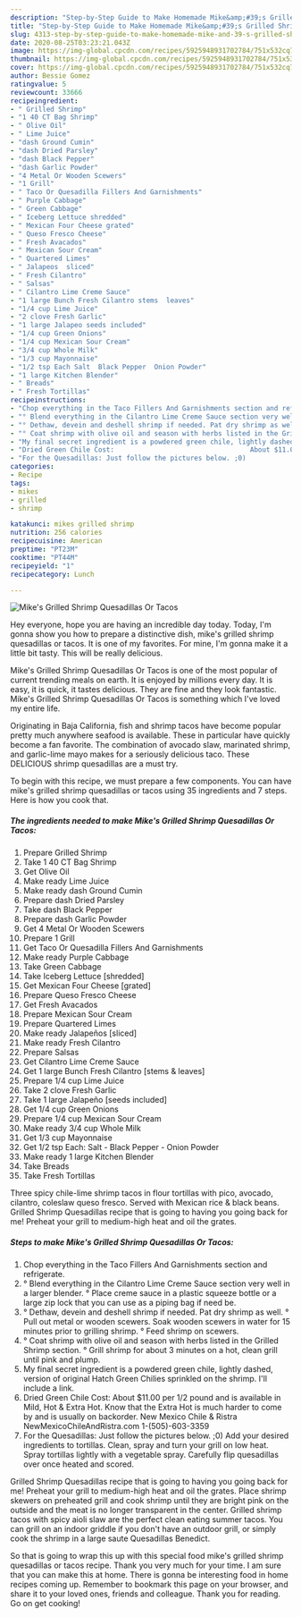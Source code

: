 ```yaml
---
description: "Step-by-Step Guide to Make Homemade Mike&amp;#39;s Grilled Shrimp Quesadillas Or Tacos"
title: "Step-by-Step Guide to Make Homemade Mike&amp;#39;s Grilled Shrimp Quesadillas Or Tacos"
slug: 4313-step-by-step-guide-to-make-homemade-mike-and-39-s-grilled-shrimp-quesadillas-or-tacos
date: 2020-08-25T03:23:21.043Z
image: https://img-global.cpcdn.com/recipes/5925948931702784/751x532cq70/mikes-grilled-shrimp-quesadillas-or-tacos-recipe-main-photo.jpg
thumbnail: https://img-global.cpcdn.com/recipes/5925948931702784/751x532cq70/mikes-grilled-shrimp-quesadillas-or-tacos-recipe-main-photo.jpg
cover: https://img-global.cpcdn.com/recipes/5925948931702784/751x532cq70/mikes-grilled-shrimp-quesadillas-or-tacos-recipe-main-photo.jpg
author: Bessie Gomez
ratingvalue: 5
reviewcount: 33666
recipeingredient:
- " Grilled Shrimp"
- "1 40 CT Bag Shrimp"
- " Olive Oil"
- " Lime Juice"
- "dash Ground Cumin"
- "dash Dried Parsley"
- "dash Black Pepper"
- "dash Garlic Powder"
- "4 Metal Or Wooden Scewers"
- "1 Grill"
- " Taco Or Quesadilla Fillers And Garnishments"
- " Purple Cabbage"
- " Green Cabbage"
- " Iceberg Lettuce shredded"
- " Mexican Four Cheese grated"
- " Queso Fresco Cheese"
- " Fresh Avacados"
- " Mexican Sour Cream"
- " Quartered Limes"
- " Jalapeos  sliced"
- " Fresh Cilantro"
- " Salsas"
- " Cilantro Lime Creme Sauce"
- "1 large Bunch Fresh Cilantro stems  leaves"
- "1/4 cup Lime Juice"
- "2 clove Fresh Garlic"
- "1 large Jalapeo seeds included"
- "1/4 cup Green Onions"
- "1/4 cup Mexican Sour Cream"
- "3/4 cup Whole Milk"
- "1/3 cup Mayonnaise"
- "1/2 tsp Each Salt  Black Pepper  Onion Powder"
- "1 large Kitchen Blender"
- " Breads"
- " Fresh Tortillas"
recipeinstructions:
- "Chop everything in the Taco Fillers And Garnishments section and refrigerate."
- "° Blend everything in the Cilantro Lime Creme Sauce section very well in a larger blender.                                                                                                         ° Place creme sauce in a plastic squeeze bottle or a large zip lock that you can use as a piping bag if need be."
- "° Dethaw, devein and deshell shrimp if needed. Pat dry shrimp as well.                                                                                                                                                                                          ° Pull out metal or wooden scewers. Soak wooden scewers in water for 15 minutes prior to grilling shrimp.                       ° Feed shrimp on scewers."
- "° Coat shrimp with olive oil and season with herbs listed in the Grilled Shrimp section.                                                                            ° Grill shrimp for about 3 minutes on a hot, clean grill until pink and plump."
- "My final secret ingredient is a powdered green chile, lightly dashed, version of original Hatch Green Chilies sprinkled on the shrimp. I&#39;ll include a link."
- "Dried Green Chile Cost:                                  About $11.00 per 1/2 pound and is available in Mild, Hot &amp; Extra Hot. Know that the Extra Hot is much harder to come by and is usually on backorder.                                                                                                                                                                               New Mexico Chile &amp; Ristra NewMexicoChileAndRistra.com                                                           1-(505)-603-3359"
- "For the Quesadillas: Just follow the pictures below. ;0)                                     Add your desired ingredients to tortillas.                                                                         Clean, spray and turn your grill on low heat.                                                                                     Spray tortillas lightly with a vegetable spray.                                                                                                        Carefully flip quesadillas over once heated and scored."
categories:
- Recipe
tags:
- mikes
- grilled
- shrimp

katakunci: mikes grilled shrimp 
nutrition: 256 calories
recipecuisine: American
preptime: "PT23M"
cooktime: "PT44M"
recipeyield: "1"
recipecategory: Lunch

---
```



![Mike&#39;s Grilled Shrimp Quesadillas Or Tacos](https://img-global.cpcdn.com/recipes/5925948931702784/751x532cq70/mikes-grilled-shrimp-quesadillas-or-tacos-recipe-main-photo.jpg)

Hey everyone, hope you are having an incredible day today. Today, I'm gonna show you how to prepare a distinctive dish, mike&#39;s grilled shrimp quesadillas or tacos. It is one of my favorites. For mine, I'm gonna make it a little bit tasty. This will be really delicious.

Mike&#39;s Grilled Shrimp Quesadillas Or Tacos is one of the most popular of current trending meals on earth. It is enjoyed by millions every day. It is easy, it is quick, it tastes delicious. They are fine and they look fantastic. Mike&#39;s Grilled Shrimp Quesadillas Or Tacos is something which I've loved my entire life.

Originating in Baja California, fish and shrimp tacos have become popular pretty much anywhere seafood is available. These in particular have quickly become a fan favorite. The combination of avocado slaw, marinated shrimp, and garlic-lime mayo makes for a seriously delicious taco. These DELICIOUS shrimp quesadillas are a must try.


To begin with this recipe, we must prepare a few components. You can have mike&#39;s grilled shrimp quesadillas or tacos using 35 ingredients and 7 steps. Here is how you cook that.

<!--inarticleads1-->

##### The ingredients needed to make Mike&#39;s Grilled Shrimp Quesadillas Or Tacos:

1. Prepare  Grilled Shrimp
1. Take 1 40 CT Bag Shrimp
1. Get  Olive Oil
1. Make ready  Lime Juice
1. Make ready dash Ground Cumin
1. Prepare dash Dried Parsley
1. Take dash Black Pepper
1. Prepare dash Garlic Powder
1. Get 4 Metal Or Wooden Scewers
1. Prepare 1 Grill
1. Get  Taco Or Quesadilla Fillers And Garnishments
1. Make ready  Purple Cabbage
1. Take  Green Cabbage
1. Take  Iceberg Lettuce [shredded]
1. Get  Mexican Four Cheese [grated]
1. Prepare  Queso Fresco Cheese
1. Get  Fresh Avacados
1. Prepare  Mexican Sour Cream
1. Prepare  Quartered Limes
1. Make ready  Jalapeños  [sliced]
1. Make ready  Fresh Cilantro
1. Prepare  Salsas
1. Get  Cilantro Lime Creme Sauce
1. Get 1 large Bunch Fresh Cilantro [stems &amp; leaves]
1. Prepare 1/4 cup Lime Juice
1. Take 2 clove Fresh Garlic
1. Take 1 large Jalapeño [seeds included]
1. Get 1/4 cup Green Onions
1. Prepare 1/4 cup Mexican Sour Cream
1. Make ready 3/4 cup Whole Milk
1. Get 1/3 cup Mayonnaise
1. Get 1/2 tsp Each: Salt - Black Pepper - Onion Powder
1. Make ready 1 large Kitchen Blender
1. Take  Breads
1. Take  Fresh Tortillas


Three spicy chile-lime shrimp tacos in flour tortillas with pico, avocado, cilantro, coleslaw queso fresco. Served with Mexican rice &amp; black beans. Grilled Shrimp Quesadillas recipe that is going to having you going back for me! Preheat your grill to medium-high heat and oil the grates. 

<!--inarticleads2-->

##### Steps to make Mike&#39;s Grilled Shrimp Quesadillas Or Tacos:

1. Chop everything in the Taco Fillers And Garnishments section and refrigerate.
1. ° Blend everything in the Cilantro Lime Creme Sauce section very well in a larger blender.                                                                                                         ° Place creme sauce in a plastic squeeze bottle or a large zip lock that you can use as a piping bag if need be.
1. ° Dethaw, devein and deshell shrimp if needed. Pat dry shrimp as well.                                                                                                                                                                                          ° Pull out metal or wooden scewers. Soak wooden scewers in water for 15 minutes prior to grilling shrimp.                       ° Feed shrimp on scewers.
1. ° Coat shrimp with olive oil and season with herbs listed in the Grilled Shrimp section.                                                                            ° Grill shrimp for about 3 minutes on a hot, clean grill until pink and plump.
1. My final secret ingredient is a powdered green chile, lightly dashed, version of original Hatch Green Chilies sprinkled on the shrimp. I&#39;ll include a link.
1. Dried Green Chile Cost:                                  About $11.00 per 1/2 pound and is available in Mild, Hot &amp; Extra Hot. Know that the Extra Hot is much harder to come by and is usually on backorder.                                                                                                                                                                               New Mexico Chile &amp; Ristra NewMexicoChileAndRistra.com                                                           1-(505)-603-3359
1. For the Quesadillas: Just follow the pictures below. ;0)                                     Add your desired ingredients to tortillas.                                                                         Clean, spray and turn your grill on low heat.                                                                                     Spray tortillas lightly with a vegetable spray.                                                                                                        Carefully flip quesadillas over once heated and scored.


Grilled Shrimp Quesadillas recipe that is going to having you going back for me! Preheat your grill to medium-high heat and oil the grates. Place shrimp skewers on preheated grill and cook shrimp until they are bright pink on the outside and the meat is no longer transparent in the center. Grilled shrimp tacos with spicy aioli slaw are the perfect clean eating summer tacos. You can grill on an indoor griddle if you don&#39;t have an outdoor grill, or simply cook the shrimp in a large saute Quesadillas Benedict. 

So that is going to wrap this up with this special food mike&#39;s grilled shrimp quesadillas or tacos recipe. Thank you very much for your time. I am sure that you can make this at home. There is gonna be interesting food in home recipes coming up. Remember to bookmark this page on your browser, and share it to your loved ones, friends and colleague. Thank you for reading. Go on get cooking!
